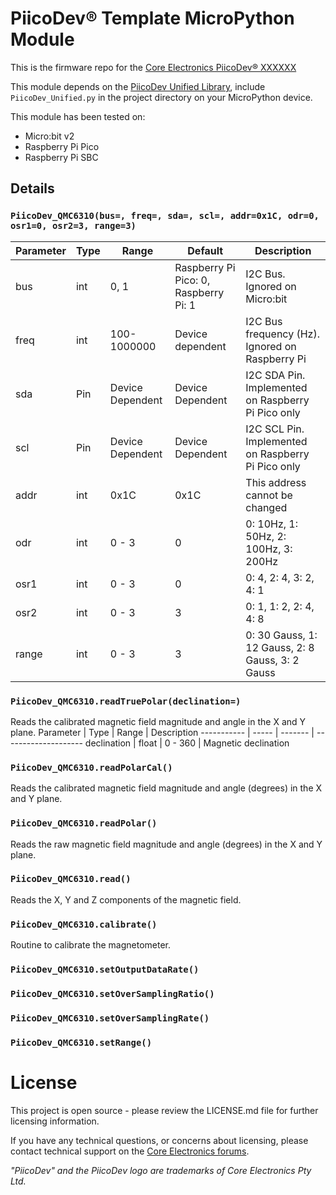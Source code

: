 <!-- TODO How to use this template
Follow these commented instructions to build the repo.
Delete the instructions as you go, to keep for a cleaner final file.
 -->

<!-- TODO Initialise the repo with the following two files:
 The MicroPython Module for this device with name: "PiicoDev_[DEVICE MFN].py". Eg for temperature sensor TMP117: PiicoDev_TMP117.py
 A (tested) main.py file
-->


<!-- TODO update title to be descriptive. Eg.
PiicoDev® [Description] [Part#] MicroPython Module
PiicoDev® Precision Temperature Sensor TMP117 MicroPython Module -->
# PiicoDev® Template MicroPython Module

<!-- TODO update link URL with CE SKU -->
<!-- TODO update link title -->
This is the firmware repo for the [Core Electronics PiicoDev® XXXXXX](https://core-electronics.com.au/catalog/product/view/sku/XXXXXX)

This module depends on the [PiicoDev Unified Library](https://github.com/CoreElectronics/CE-PiicoDev-Unified), include `PiicoDev_Unified.py` in the project directory on your MicroPython device.

<!-- TODO update tutorial link with the device tinyurl eg. piico.dev/p1
See the [Quickstart Guide](https://piico.dev/pX)
 -->

<!-- TODO verify the tested-devices list -->
This module has been tested on:
 - Micro:bit v2
 - Raspberry Pi Pico
 - Raspberry Pi SBC

## Details
### `PiicoDev_QMC6310(bus=, freq=, sda=, scl=, addr=0x1C, odr=0, osr1=0, osr2=3, range=3)`
Parameter | Type | Range            | Default                               | Description
--------- | ---- | ---------------- | ------------------------------------- | --------------------------------------------------
bus       | int  | 0, 1             | Raspberry Pi Pico: 0, Raspberry Pi: 1 | I2C Bus.  Ignored on Micro:bit
freq      | int  | 100-1000000      | Device dependent                      | I2C Bus frequency (Hz).  Ignored on Raspberry Pi
sda       | Pin  | Device Dependent | Device Dependent                      | I2C SDA Pin. Implemented on Raspberry Pi Pico only
scl       | Pin  | Device Dependent | Device Dependent                      | I2C SCL Pin. Implemented on Raspberry Pi Pico only
addr      | int  | 0x1C             | 0x1C                                  | This address cannot be changed
odr       | int  | 0 - 3            | 0                                     | 0: 10Hz, 1: 50Hz, 2: 100Hz, 3: 200Hz
osr1      | int  | 0 - 3            | 0                                     | 0: 4, 2: 4, 3: 2, 4: 1
osr2      | int  | 0 - 3            | 3                                     | 0: 1, 1: 2, 2: 4, 4: 8
range     | int  | 0 - 3            | 3                                     | 0: 30 Gauss, 1: 12 Gauss, 2: 8 Gauss, 3: 2 Gauss

### `PiicoDev_QMC6310.readTruePolar(declination=)`
Reads the calibrated magnetic field magnitude and angle in the X and Y plane.
Parameter   | Type  | Range   | Description
----------- | ----- | ------- | --------------------
declination | float | 0 - 360 | Magnetic declination

### `PiicoDev_QMC6310.readPolarCal()`
Reads the calibrated magnetic field magnitude and angle (degrees) in the X and Y plane.

### `PiicoDev_QMC6310.readPolar()`
Reads the raw magnetic field magnitude and angle (degrees) in the X and Y plane.

### `PiicoDev_QMC6310.read()`
Reads the X, Y and Z components of the magnetic field.

### `PiicoDev_QMC6310.calibrate()`
Routine to calibrate the magnetometer.

### `PiicoDev_QMC6310.setOutputDataRate()`

### `PiicoDev_QMC6310.setOverSamplingRatio()`

### `PiicoDev_QMC6310.setOverSamplingRate()`

### `PiicoDev_QMC6310.setRange()`

# License
This project is open source - please review the LICENSE.md file for further licensing information.

If you have any technical questions, or concerns about licensing, please contact technical support on the [Core Electronics forums](https://forum.core-electronics.com.au/).

*\"PiicoDev\" and the PiicoDev logo are trademarks of Core Electronics Pty Ltd.*

